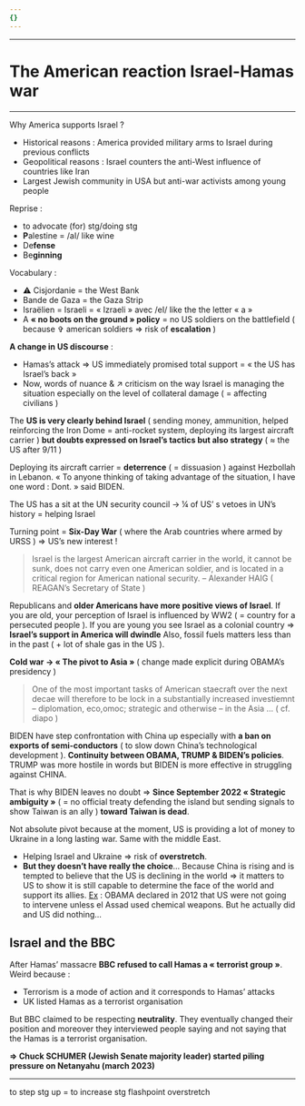 ```yaml
---
{}
---
```

***
# The American reaction Israel-Hamas war
***
Why America supports Israel ? 
- Historical reasons : America provided military arms to Israel during previous conflicts 
- Geopolitical reasons : Israel counters the anti-West influence of countries like Iran 
- Largest Jewish community in USA but anti-war activists among young people 

Reprise : 
- to advocate (for) stg/doing stg 
- **P**alestine = /aI/ like wine 
- De**fense** 
- Be**ginning** 

Vocabulary : 
- ⚠ Cisjordanie = the West Bank 
- Bande de Gaza = the Gaza Strip 
- Israëlien = Israeli = « Izraeli » avec /eI/ like the the letter « a »
- A **« no boots on the ground » policy** = no US soldiers on the battlefield ( because ✞ american soldiers ⇒ risk of **escalation** ) 

**A change in US discourse** : 
- Hamas’s attack ⇒ US immediately promised total support = « the US has Israel’s back »
- Now, words of nuance & ↗ criticism on the way Israel is managing the situation especially on the level of collateral damage ( = affecting civilians ) 

The **US is very clearly behind Israel** ( sending money, ammunition, helped reinforcing the Iron Dome = anti-rocket system,  deploying its largest aircraft carrier ) **but doubts expressed on Israel’s tactics but also strategy** ( ≈ the US after 9/11 )

Deploying its aircraft carrier = **deterrence** ( = dissuasion ) against Hezbollah in Lebanon. « To anyone thinking of taking advantage of the situation, I have one word : Dont. » said BIDEN. 

The US has a sit at the UN security council → ¼ of US’ s vetoes in UN’s history = helping Israel 

Turning point = **Six-Day War** ( where the Arab countries where armed by URSS ) ⇒ US’s new interest ! 

> Israel is the largest American aircraft carrier in the world, it cannot be sunk, does not carry even one American soldier, and is located in a critical region for American national security. – Alexander HAIG ( REAGAN’s Secretary of State )

Republicans and **older Americans have more positive views of Israel**. If you are old, your perception of Israel is influenced by WW2 ( = country for a persecuted people ). If you are young you see Israel as a colonial country ⇒ **Israel’s support in America will dwindle** Also, fossil fuels matters less than in the past ( + lot of shale gas in the US ). 

**Cold war → « The pivot to Asia »** ( change made explicit during OBAMA’s presidency )

 > One of the most important tasks of American staecraft over the next decae will therefore to be lock in a substantially increased investiemnt – diplomation, eco,omoc; strategic and otherwise – in the Asia … ( cf. diapo )
 
BIDEN have step confrontation with China up especially with **a ban on exports of semi-conductors** ( to slow down China’s technological development ). **Continuity between OBAMA, TRUMP & BIDEN’s policies**. TRUMP was more hostile in words but BIDEN is more effective in struggling against CHINA. 

That is why BIDEN leaves no doubt ⇒ **Since September 2022 « Strategic ambiguity »** ( = no official treaty defending the island but sending signals to show Taiwan is an ally ) **toward Taiwan is dead**. 

Not absolute pivot because at the moment, US is providing a lot of money to Ukraine in a long lasting war. Same with the middle East. 

- Helping Israel and Ukraine ⇒ risk of **overstretch**. 
- **But they doesn’t have really the choice**… Because China is rising and is tempted to believe that the US is declining in the world ⇒ it matters to US to show it is still capable to determine the face of the world and support its allies. <u>Ex</u> : OBAMA declared in 2012 that US were not going to intervene unless el Assad used chemical weapons. But he actually did and US did nothing…

## Israel and the BBC 

After Hamas’ massacre **BBC refused to call Hamas a « terrorist group »**. Weird because : 
- Terrorism is a mode of action and it corresponds to Hamas’ attacks 
- UK listed Hamas as a terrorist organisation 

But BBC claimed to be respecting **neutrality**. They eventually changed their position and moreover they interviewed people saying and not saying that the Hamas is a terrorist organisation.  

**⇒ Chuck SCHUMER (Jewish Senate majority leader) started piling pressure on Netanyahu (march 2023)**



***
to step stg up = to increase stg 
flashpoint 
overstretch 




